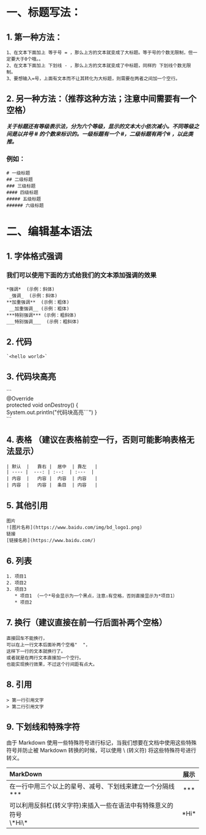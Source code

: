
# 一、标题写法：
## 1. 第一种方法：
```
1、在文本下面加上 等于号 = ，那么上方的文本就变成了大标题。等于号的个数无限制，但一定要大于0个哦。。
2、在文本下面加上 下划线 - ，那么上方的文本就变成了中标题，同样的 下划线个数无限制。
3、要想输入=号，上面有文本而不让其转化为大标题，则需要在两者之间加一个空行。
```

## 2. 另一种方法：（推荐这种方法；注意中间需要有一个空格）
***关于标题还有等级表示法，分为六个等级，显示的文本大小依次减小。不同等级之间是以井号  #  的个数来标识的。一级标题有一个 #，二级标题有两个# ，以此类推。***

### 例如：
```
# 一级标题  
## 二级标题  
### 三级标题  
#### 四级标题  
##### 五级标题  
###### 六级标题 
```

# 二、编辑基本语法  
## 1. 字体格式强调
 ### 我们可以使用下面的方式给我们的文本添加强调的效果
```
*强调*  (示例：斜体)  
 _强调_  (示例：斜体)  
**加重强调**  (示例：粗体)  
 __加重强调__ (示例：粗体)  
***特别强调*** (示例：粗斜体)  
___特别强调___  (示例：粗斜体)
```

## 2. 代码  
```
`<hello world>`  
```

## 3. 代码块高亮 

 \`\`\`  
 @Override  
 protected void onDestroy() {  
    System.out.println("代码块高亮```")
 }  
 \`\`\`  



## 4. 表格 （建议在表格前空一行，否则可能影响表格无法显示）
```
| 默认  |   靠右 |  居中  | 靠左   |  
| ---- |  ---: | :--:  | :---  |  
| 内容  |   内容 |  内容  | 内容   |  
| 内容  |   内容 |  条目  | 内容   |  
```

## 5. 其他引用
```
图片  
![图片名称](https://www.baidu.com/img/bd_logo1.png)  
链接  
[链接名称](https://www.baidu.com/)   
```

## 6. 列表 
```
1. 项目1  
2. 项目2  
3. 项目3  
   * 项目1 （一个*号会显示为一个黑点，注意⚠️有空格，否则直接显示为*项目1） 
   * 项目2   
```

## 7. 换行（建议直接在前一行后面补两个空格）
```
直接回车不能换行，  
可以在上一行文本后面补两个空格"  "，  
这样下一行的文本就换行了。
或者就是在两行文本直接加一个空行。
也能实现换行效果，不过这个行间距有点大。  
```

## 8. 引用
```
> 第一行引用文字  
> 第二行引用文字 
```

## 9. 下划线和特殊字符
由于 Markdown 使用一些特殊符号进行标记，当我们想要在文档中使用这些特殊符号并防止被 Markdown 转换的时候，可以使用 \ (转义符) 将这些特殊符号进行转义。  

| MarkDown  | 展示  |
| :--  | :--:  |
| 在一行中用三个以上的星号、减号、下划线来建立一个分隔线<br>  \*\*\*  | ***  |
| 可以利用反斜杠(转义字符)来插入一些在语法中有特殊意义的符号<br>  \\\*Hi\\\*  | \*Hi\*  |


